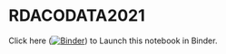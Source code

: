 # RDACODATA2021

Click here ([![Binder](https://mybinder.org/badge_logo.svg)](https://mybinder.org/v2/gh/tvanzyl/RDACODATA2021/HEAD?filepath=mlp_r.ipynb)) to Launch this notebook in Binder.
